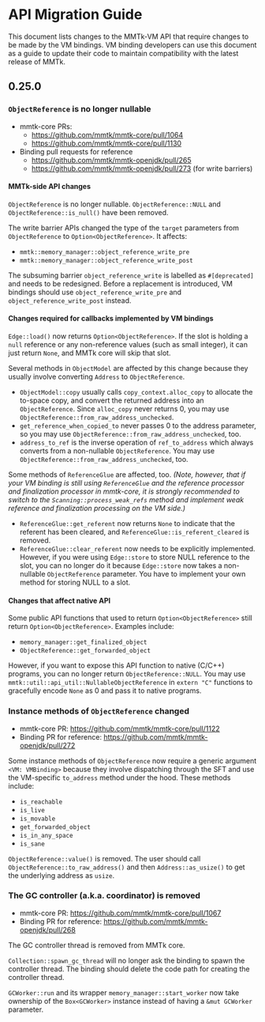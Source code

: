 <!--
The canonical location of this document is `mmtk-core/doc/userguide/src/api_migration.md`.
It will be part of the MMTk User Guide, available online at <https://docs.mmtk.io/index.html>.
-->

# API Migration Guide

This document lists changes to the MMTk-VM API that require changes to be made by the VM bindings.
VM binding developers can use this document as a guide to update their code to maintain
compatibility with the latest release of MMTk.

<!--
Developers of mmtk-core:

Add an item when making API-breaking changes, but edit existing item if the same API is changed
again before the upcoming release.  No need to add item if a change only adds new API functions, or
if it is source-compatible with the previous version so that VM binding code does not need to be
changed.

Check the current version in `Cargo.toml` before adding items.
New items should be added to the section for the *upcoming* release.

Use URLs of the pull requests to link to the relevant revisions.  Do not use commit hashes because
they will change after squash-merging.

Maintain a line width of 100 characters so that developers who read this file in an IDE or text
editor can still read comfortably.
-->

## 0.25.0


### `ObjectReference` is no longer nullable

-   mmtk-core PRs:
    -   <https://github.com/mmtk/mmtk-core/pull/1064>
    -   <https://github.com/mmtk/mmtk-core/pull/1130>
-   Binding pull requests for reference
    -   <https://github.com/mmtk/mmtk-openjdk/pull/265>
    -   <https://github.com/mmtk/mmtk-openjdk/pull/273> (for write barriers)

#### MMTk-side API changes

`ObjectReference` is no longer nullable.  `ObjectReference::NULL` and `ObjectReference::is_null()`
have been removed.

The write barrier APIs changed the type of the `target` parameters from `ObjectReference` to
`Option<ObjectReference>`.  It affects:

-   `mmtk::memory_manager::object_reference_write_pre`
-   `mmtk::memory_manager::object_reference_write_post`

The subsuming barrier `object_reference_write` is labelled as `#[deprecated]` and needs to be
redesigned.  Before a replacement is introduced, VM bindings should use `object_reference_write_pre`
and `object_reference_write_post` instead.

#### Changes required for callbacks implemented by VM bindings

`Edge::load()` now returns `Option<ObjectReference>`.  If the slot is holding a `null` reference or
any non-reference values (such as small integer), it can just return `None`, and MMTk core will skip
that slot.

Several methods in `ObjectModel` are affected by this change because they usually involve converting
`Address` to `ObjectReference`.

-   `ObjectModel::copy` usually calls `copy_context.alloc_copy` to allocate the to-space copy, and
    convert the returned address into an `ObjectReference`.  Since `alloc_copy` never returns 0, you
    may use `ObjectReference::from_raw_address_unchecked`.
-   `get_reference_when_copied_to` never passes 0 to the address parameter, so you may use
    `ObjectReference::from_raw_address_unchecked`, too.
-   `address_to_ref` is the inverse operation of `ref_to_address` which always converts from a
    non-nullable `ObjectReference`.  You may use `ObjectReference::from_raw_address_unchecked`, too.

Some methods of `ReferenceGlue` are affected, too.  *(Note, however, that if your VM binding is
still using `ReferenceGlue` and the reference processor and finalization processor in mmtk-core, it
is strongly recommended to switch to the `Scanning::process_weak_refs` method and implement weak
reference and finalization processing on the VM side.)*

-   `ReferenceGlue::get_referent` now returns `None` to indicate that the referent has been cleared,
    and `ReferenceGlue::is_referent_cleared` is removed.
-   `ReferenceGlue::clear_referent` now needs to be explicitly implemented.  However, if you were
    using `Edge::store` to store NULL reference to the slot, you can no longer do it because
    `Edge::store` now takes a non-nullable `ObjectReference` parameter.  You have to implement your
    own method for storing NULL to a slot.

#### Changes that affect native API

Some public API functions that used to return `Option<ObjectReference>` still return
`Option<ObjectReference>`.  Examples include:

-   `memory_manager::get_finalized_object`
-   `ObjectReference::get_forwarded_object`

However, if you want to expose this API function to native (C/C++) programs, you can no longer
return `ObjectReference::NULL`.  You may use `mmtk::util::api_util::NullableObjectReference` in
`extern "C"` functions to gracefully encode `None` as 0 and pass it to native programs.


### Instance methods of `ObjectReference` changed

-   mmtk-core PR: <https://github.com/mmtk/mmtk-core/pull/1122>
-   Binding PR for reference: <https://github.com/mmtk/mmtk-openjdk/pull/272>

Some instance methods of `ObjectReference` now require a generic argument `<VM: VMBinding>` because
they involve dispatching through the SFT and use the VM-specific `to_address` method under the hood.
These methods include:

-   `is_reachable`
-   `is_live`
-   `is_movable`
-   `get_forwarded_object`
-   `is_in_any_space`
-   `is_sane`

`ObjectReference::value()` is removed.  The user should call `ObjectReference::to_raw_address()` and
then `Address::as_usize()` to get the underlying address as `usize`.


### The GC controller (a.k.a. coordinator) is removed

-   mmtk-core PR: <https://github.com/mmtk/mmtk-core/pull/1067>
-   Binding PR for reference: <https://github.com/mmtk/mmtk-openjdk/pull/268>

The GC controller thread is removed from MMTk core.

`Collection::spawn_gc_thread` will no longer ask the binding to spawn the controller thread.  The
binding should delete the code path for creating the controller thread.

`GCWorker::run` and its wrapper `memory_manager::start_worker` now take ownership of the
`Box<GCWorker>` instance instead of having a `&mut GCWorker` parameter.


<!--
vim: tw=100
-->
